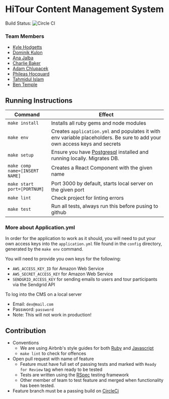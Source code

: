 # HiTour Content Management System

Build Status: ![Circle CI](https://circleci.com/gh/KyleHodgetts/project-run-cms/tree/master.svg?style=svg&circle-token=989dd912291e5b69390dca32f8add4930208ba9f)

### Team Members
* [Kyle Hodgetts](https://github.com/KyleHodgetts)
* [Dominik Kulon](https://github.com/dkulon)
* [Ana Jalba](https://github.com/AnanaMJ)
* [Charlie Baker](https://github.com/charliebaker)
* [Adam Chlupacek](https://github.com/AdamChlupacek)
* [Phileas Hocquard](https://github.com/groupers)
* [Tahmidul Islam](https://github.com/k1462015)
* [Ben Temple](https://github.com/ben-temple)

## Running Instructions
| Command        | Effect                                  |
| ---------------|-----------------------------------------|
| `make install` | Installs all ruby gems and node modules |
| `make env`     | Creates `application.yml` and populates it with env variable placeholders. Be sure to add your own access keys and secrets |
| `make setup`   | Ensure you have [Postgresql](http://www.postgresql.org/download/) installed and running locally. Migrates DB. |
| `make comp name=[INSERT NAME]` | Creates a React Component with the given name |
| `make start port=[PORTNUM]` | Port 3000 by default, starts local server on the given port |
| `make lint` | Check project for linting errors |
| `make test` | Run all tests, always run this before pusing to github

### More about Application.yml
In order for the application to work as it should, you will need to put your own access keys into the `application.yml` file found in the `config` directory, generated by the `make env` command.

You will need to provide you own keys for the following:
* `AWS_ACCESS_KEY_ID` for Amazon Web Service
* `AWS_SECRET_ACCESS_KEY` for Amazon Web Service
* `SENDGRID_ACCESS_KEY` for sending emails to users and tour participants via the Sendgrid API

To log into the CMS on a local server
  * Email: `dev@mail.com`
  * Password: `password`
  * Note: This will not work in production!

## Contribution
  * Conventions
    * We are using Airbnb's style guides for both [Ruby](https://github.com/airbnb/ruby) and [Javascript](https://github.com/airbnb/javascript)
    * `make lint` to check for offences
  * Open pull request with name of feature
    * Feature must have full set of passing tests and marked with `Ready for Review` tag when ready to be tested
    * Tests are written using the [RSpec](http://rspec.info/) testing framework
    * Other member of team to test feature and merged when functionality has been tested.
  * Feature branch must be a passing build on [CircleCi](https://circleci.com/gh/KyleHodgetts/project-run-cms)
